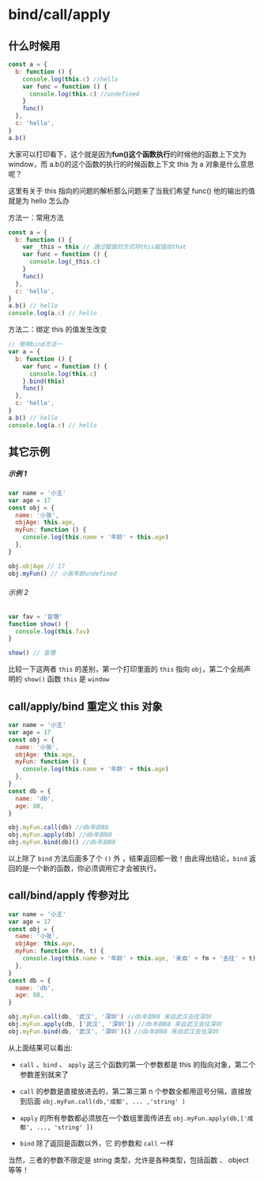 # bind/call/apply

## 什么时候用

```js
const a = {
  b: function () {
    console.log(this.c) //hello
    var func = function () {
      console.log(this.c) //undefined
    }
    func()
  },
  c: 'hello',
}
a.b()
```

大家可以打印看下，这个就是因为**fun()这个函数执行**的时候他的函数上下文为 window，而 a.b()的这个函数的执行的时候函数上下文 this 为 a 对象是什么意思呢？

这里有关于 this 指向的问题的解析那么问题来了当我们希望 func() 他的输出的值就是为 hello 怎么办

方法一：常用方法

```js
const a = {
  b: function () {
    var _this = this // 通过赋值的方式将this赋值给that
    var func = function () {
      console.log(_this.c)
    }
    func()
  },
  c: 'hello',
}
a.b() // hello
console.log(a.c) // hello
```

方法二：绑定 this 的值发生改变

```js
// 使用bind方法一
var a = {
  b: function () {
    var func = function () {
      console.log(this.c)
    }.bind(this)
    func()
  },
  c: 'hello',
}
a.b() // hello
console.log(a.c) // hello
```

## 其它示例

##### 示例 1

```js
var name = '小王'
var age = 17
const obj = {
  name: '小张',
  objAge: this.age,
  myFun: function () {
    console.log(this.name + '年龄' + this.age)
  },
}

obj.objAge // 17
obj.myFun() // 小张年龄undefined
```

###### 示例 2

```js
var fav = '盲僧'
function show() {
  console.log(this.fav)
}

show() // 盲僧
```

比较一下这两者 `this` 的差别，第一个打印里面的 `this` 指向 `obj`，第二个全局声明的 `show()` 函数 `this` 是 `window`

## call/apply/bind 重定义 this 对象

```js
var name = '小王'
var age = 17
const obj = {
  name: '小张',
  objAge: this.age,
  myFun: function () {
    console.log(this.name + '年龄' + this.age)
  },
}
const db = {
  name: 'db',
  age: 88,
}

obj.myFun.call(db) //db年龄88
obj.myFun.apply(db) //db年龄88
obj.myFun.bind(db)() //db年龄88
```

以上除了 `bind` 方法后面多了个 `()` 外 ，结果返回都一致！由此得出结论，`bind` 返回的是一个新的函数，你必须调用它才会被执行。

## call/bind/apply 传参对比

```js
var name = '小王'
var age = 17
const obj = {
  name: '小张',
  objAge: this.age,
  myFun: function (fm, t) {
    console.log(this.name + '年龄' + this.age, '来自' + fm + '去往' + t)
  },
}
const db = {
  name: 'db',
  age: 88,
}

obj.myFun.call(db, '武汉', '深圳') //db年龄88 来自武汉去往深圳
obj.myFun.apply(db, ['武汉', '深圳']) //db年龄88 来自武汉去往深圳
obj.myFun.bind(db, '武汉', '深圳')() //db年龄88 来自武汉去往深圳
```

从上面结果可以看出:

- `call` 、`bind` 、 `apply` 这三个函数的第一个参数都是 this 的指向对象，第二个参数差别就来了

- `call` 的参数是直接放进去的，第二第三第 n 个参数全都用逗号分隔，直接放到后面 `obj.myFun.call(db,'成都', ... ,'string' )`

- `apply` 的所有参数都必须放在一个数组里面传进去 `obj.myFun.apply(db,['成都', ..., 'string' ])`

- `bind` 除了返回是函数以外，它 的参数和 `call` 一样

当然，三者的参数不限定是 string 类型，允许是各种类型，包括函数 、 object 等等！
